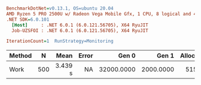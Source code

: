 ``` ini

BenchmarkDotNet=v0.13.1, OS=ubuntu 20.04
AMD Ryzen 5 PRO 2500U w/ Radeon Vega Mobile Gfx, 1 CPU, 8 logical and 4 physical cores
.NET SDK=6.0.101
  [Host]     : .NET 6.0.1 (6.0.121.56705), X64 RyuJIT
  Job-UZSFOI : .NET 6.0.1 (6.0.121.56705), X64 RyuJIT

IterationCount=1  RunStrategy=Monitoring  

```
| Method |   N |    Mean | Error |      Gen 0 |     Gen 1 | Allocated |
|------- |---- |--------:|------:|-----------:|----------:|----------:|
|   Work | 500 | 3.439 s |    NA | 32000.0000 | 2000.0000 |    515 MB |
